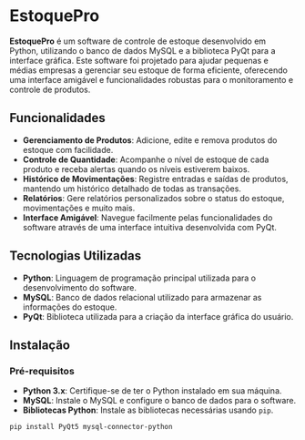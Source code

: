 # EstoquePro

**EstoquePro** é um software de controle de estoque desenvolvido em Python, utilizando o banco de dados MySQL e a biblioteca PyQt para a interface gráfica. Este software foi projetado para ajudar pequenas e médias empresas a gerenciar seu estoque de forma eficiente, oferecendo uma interface amigável e funcionalidades robustas para o monitoramento e controle de produtos.

## Funcionalidades

- **Gerenciamento de Produtos**: Adicione, edite e remova produtos do estoque com facilidade.
- **Controle de Quantidade**: Acompanhe o nível de estoque de cada produto e receba alertas quando os níveis estiverem baixos.
- **Histórico de Movimentações**: Registre entradas e saídas de produtos, mantendo um histórico detalhado de todas as transações.
- **Relatórios**: Gere relatórios personalizados sobre o status do estoque, movimentações e muito mais.
- **Interface Amigável**: Navegue facilmente pelas funcionalidades do software através de uma interface intuitiva desenvolvida com PyQt.

## Tecnologias Utilizadas

- **Python**: Linguagem de programação principal utilizada para o desenvolvimento do software.
- **MySQL**: Banco de dados relacional utilizado para armazenar as informações do estoque.
- **PyQt**: Biblioteca utilizada para a criação da interface gráfica do usuário.

## Instalação

### Pré-requisitos

- **Python 3.x**: Certifique-se de ter o Python instalado em sua máquina.
- **MySQL**: Instale o MySQL e configure o banco de dados para o software.
- **Bibliotecas Python**: Instale as bibliotecas necessárias usando `pip`.

```bash
pip install PyQt5 mysql-connector-python
